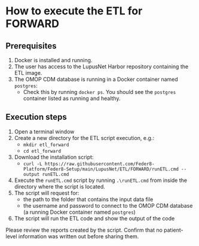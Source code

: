 # How to execute the ETL for FORWARD

## Prerequisites
1. Docker is installed and running.
2. The user has access to the LupusNet Harbor repository containing the ETL image.
3. The OMOP CDM database is running in a Docker container named `postgres`:
    * Check this by running `docker ps`. You should see the `postgres` container listed as running and healthy.

## Execution steps
1. Open a terminal window 
2. Create a new directory for the ETL script execution, e.g.:
   * `mkdir etl_forward`
   * `cd etl_forward`
2. Download the installation script:
    * `curl -L https://raw.githubusercontent.com/Feder8-Platform/Feder8-Setup/main/LupusNet/ETL/FORWARD/runETL.cmd --output runETL.cmd`
3. Execute the `runETL.cmd` script by running `.\runETL.cmd` from inside the directory where the script is located.
4. The script will request for:
    * the path to the folder that contains the input data file
    * the username and password to connect to the OMOP CDM database (a running Docker container named `postgres`)
5. The script will run the ETL code and show the output of the code

Please review the reports created by the script. Confirm that no patient-level information was written out before sharing them.
